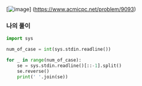 [![image](https://user-images.githubusercontent.com/69138191/202886660-95f49f37-6610-4b10-b8d1-350258c8d883.png)]
(https://www.acmicpc.net/problem/9093)
### 나의 풀이
```python
import sys

num_of_case = int(sys.stdin.readline())

for _ in range(num_of_case):
    se = sys.stdin.readline()[::-1].split()
    se.reverse()
    print(' '.join(se))
```
